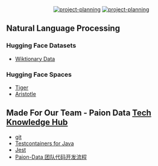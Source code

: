 <div align="center">
  <a href="https://github.com/orgs/paion-data/projects/12/views/1"><img src="https://img.shields.io/github/issues-search?query=user%3Apaion-data+state%3Aopen+type%3Aissue+archived%3Afalse&style=for-the-badge&logo=github&logoColor=white&label=Open%20Source%20Tasks&labelColor=181717&color=181717" alt="project-planning"/></a>
  <a href="https://status.paion-data.dev/"><img src="https://img.shields.io/badge/Service%20Status-1ABC9C?style=for-the-badge&logo=upptime&logoColor=white" alt="project-planning"/></a>
</div>

Natural Language Processing
---------------------------

### Hugging Face Datasets

- [Wiktionary Data](https://huggingface.co/datasets/paion-data/wiktionary-data)

### Hugging Face Spaces

- [Tiger](https://huggingface.co/spaces/paion-data/tiger)
- [Aristotle](https://huggingface.co/spaces/paion-data/aristotle)

Made For Our Team - Paion Data [Tech Knowledge Hub](https://github.com/orgs/paion-data/repositories?q=topic%3Adocumentation)
---------------------------------------------------

- [git](https://git.paion-data.dev/)
- [Testcontainers for Java](http://testcontainers-java.paion-data.dev/)
- [Jest](https://jest.paion-data.dev/)
- [Paion-Data 团队代码开发流程](https://github.com/paion-data/.github/wiki/Paion-Data-团队代码开发流程)
